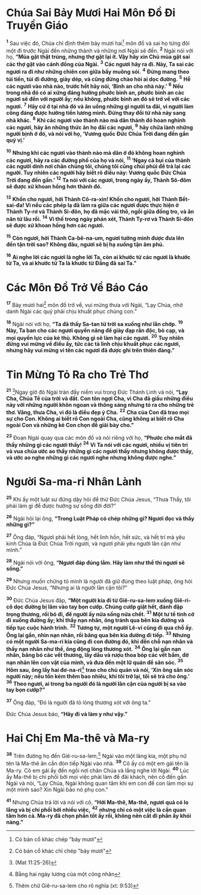 # Chúa Sai Bảy Mươi Hai Môn Ðồ Ði Truyền Giáo

<sup><b>1</b></sup> Sau việc đó, Chúa chỉ định thêm bảy mươi hai[^1-66faeaf1-5a0e-4f4d-b3a4-38d7d89327d4] môn đồ và sai họ từng đôi một đi trước Ngài đến những thành và những nơi Ngài sẽ đến. <sup><b>2</b></sup> Ngài nói với họ, **“Mùa gặt thật trúng, nhưng thợ gặt lại ít. Vậy hãy xin Chủ mùa gặt sai các thợ gặt vào cánh đồng của Ngài.** <sup><b>3</b></sup> **Các ngươi hãy ra đi. Này, Ta sai các ngươi ra đi như những chiên con giữa bầy muông sói.** <sup><b>4</b></sup> **Ðừng mang theo túi tiền, túi đi đường, giày dép, và cũng đừng chào hỏi ai dọc đường.** <sup><b>5</b></sup> **Hễ các ngươi vào nhà nào, trước hết hãy nói, ‘Bình an cho nhà này.’** <sup><b>6</b></sup> **Nếu trong nhà đó có ai xứng đáng hưởng phước bình an, phước bình an các ngươi sẽ đến với người ấy; nếu không, phước bình an đó sẽ trở về với các ngươi.** <sup><b>7</b></sup> **Hãy cứ ở tại nhà đó và ăn uống những gì người ta đãi, vì người làm công đáng được hưởng tiền lương mình. Ðừng thay đổi từ nhà này sang nhà khác.** <sup><b>8</b></sup> **Khi các ngươi vào thành nào mà dân thành đó hoan nghinh các ngươi, hãy ăn những thức ăn họ đãi các ngươi,** <sup><b>9</b></sup> **hãy chữa lành những người bịnh ở đó, và nói với họ, ‘Vương quốc Ðức Chúa Trời đang đến gần quý vị.’**

<sup><b>10</b></sup> **Nhưng khi các ngươi vào thành nào mà dân ở đó không hoan nghinh các ngươi, hãy ra các đường phố của họ và nói,** <sup><b>11</b></sup> **‘Ngay cả bụi của thành các người dính nơi chân chúng tôi, chúng tôi cũng chùi phủi để trả lại các người. Tuy nhiên các người hãy biết rõ điều này: Vương quốc Ðức Chúa Trời đang đến gần.’** <sup><b>12</b></sup> **Ta nói với các ngươi, trong ngày ấy, Thành Sô-đôm sẽ được xử khoan hồng hơn thành đó.**

<sup><b>13</b></sup> **Khốn cho ngươi, hỡi Thành Cô-ra-xin! Khốn cho ngươi, hỡi Thành Bết-sai-đa! Vì nếu các phép lạ đã làm ra giữa các ngươi được thực hiện ở Thành Ty-rơ và Thành Si-đôn, họ đã mặc vải thô, ngồi giữa đống tro, và ăn năn từ lâu rồi.** <sup><b>14</b></sup> **Vì thế trong ngày phán xét, Thành Ty-rơ và Thành Si-đôn sẽ được xử khoan hồng hơn các ngươi.**

<sup><b>15</b></sup> **Còn ngươi, hỡi Thành Ca-bê-na-um, ngươi tưởng mình được đưa lên đến tận trời sao? Không đâu, ngươi sẽ bị hạ xuống tận âm phủ.**

<sup><b>16</b></sup> **Ai nghe lời các ngươi là nghe lời Ta, còn ai khước từ các ngươi là khước từ Ta, và ai khước từ Ta là khước từ Ðấng đã sai Ta.”**

# Các Môn Ðồ Trở Về Báo Cáo

<sup><b>17</b></sup> Bảy mươi hai[^2-66faeaf1-5a0e-4f4d-b3a4-38d7d89327d4] môn đồ trở về, vui mừng thưa với Ngài, “Lạy Chúa, nhờ danh Ngài các quỷ phải chịu khuất phục chúng con.”

<sup><b>18</b></sup> Ngài nói với họ, **“Ta đã thấy Sa-tan từ trời sa xuống như lằn chớp.** <sup><b>19</b></sup> **Này, Ta ban cho các ngươi quyền năng để giày đạp rắn độc, bò cạp, và mọi quyền lực của kẻ thù. Không gì sẽ làm hại các ngươi.** <sup><b>20</b></sup> **Tuy nhiên đừng vui mừng về điều ấy, tức các tà linh chịu khuất phục các ngươi, nhưng hãy vui mừng vì tên các ngươi đã được ghi trên thiên đàng.”**

# Tin Mừng Tỏ Ra cho Trẻ Thơ

<sup><b>21</b></sup> [^1@-66faeaf1-5a0e-4f4d-b3a4-38d7d89327d4]Ngay giờ đó Ngài tràn đầy niềm vui trong Ðức Thánh Linh và nói, **“Lạy Cha, Chúa Tể của trời và đất. Con tôn ngợi Cha, vì Cha đã giấu những điều này với những người khôn ngoan và thông sáng nhưng tỏ ra cho những trẻ thơ. Vâng, thưa Cha, vì đó là điều đẹp ý Cha.** <sup><b>22</b></sup> **Cha của Con đã trao mọi sự cho Con. Không ai biết rõ Con ngoài Cha, cũng không ai biết rõ Cha ngoài Con và những kẻ Con chọn để giãi bày cho.”**

<sup><b>23</b></sup> Ðoạn Ngài quay qua các môn đồ và nói riêng với họ, **“Phước cho mắt đã thấy những gì các ngươi thấy!** <sup><b>24</b></sup> **Vì Ta nói với các ngươi, nhiều vị tiên tri và vua chúa ước ao thấy những gì các ngươi thấy nhưng không được thấy, và ước ao nghe những gì các ngươi nghe nhưng không được nghe.”**

# Người Sa-ma-ri Nhân Lành

<sup><b>25</b></sup> Khi ấy một luật sư đứng dậy hỏi để thử Ðức Chúa Jesus, “Thưa Thầy, tôi phải làm gì để được hưởng sự sống đời đời?”

<sup><b>26</b></sup> Ngài hỏi lại ông, **“Trong Luật Pháp có chép những gì? Ngươi đọc và thấy những gì?”**

<sup><b>27</b></sup> Ông đáp, “Ngươi phải hết lòng, hết linh hồn, hết sức, và hết trí mà yêu kính Chúa là Ðức Chúa Trời ngươi, và ngươi phải yêu người lân cận như mình.”

<sup><b>28</b></sup> Ngài nói với ông, **“Ngươi đáp đúng lắm. Hãy làm như thế thì ngươi sẽ sống.”**

<sup><b>29</b></sup> Nhưng muốn chứng tỏ mình là người đã giữ đúng theo luật pháp, ông hỏi Ðức Chúa Jesus, “Nhưng ai là người lân cận tôi?”

<sup><b>30</b></sup> Ðức Chúa Jesus đáp, **“Một người kia đi từ Giê-ru-sa-lem xuống Giê-ri-cô dọc đường bị lâm vào tay bọn cướp. Chúng cướp giật hết, đánh đập trọng thương, rồi bỏ đi, để người ấy nửa sống nửa chết.** <sup><b>31</b></sup> **Một tư tế tình cờ đi xuống đường ấy; khi thấy nạn nhân, ông tránh qua bên kia đường và tiếp tục cuộc hành trình.** <sup><b>32</b></sup> **Tương tự, một người Lê-vi cũng đi qua chỗ ấy. Ông lại gần, nhìn nạn nhân, rồi băng qua bên kia đường đi tiếp.** <sup><b>33</b></sup> **Nhưng có một người Sa-ma-ri kia cũng đi con đường đó, khi đến chỗ nạn nhân và thấy nạn nhân như thế, ông động lòng thương xót.** <sup><b>34</b></sup> **Ông lại gần nạn nhân, băng bó các vết thương, lấy dầu và rượu thoa bóp các vết bầm, đỡ nạn nhân lên con vật của mình, và đưa đến một lữ quán để săn sóc.** <sup><b>35</b></sup> **Hôm sau, ông lấy hai đơ-na-ri**[^3-66faeaf1-5a0e-4f4d-b3a4-38d7d89327d4] **trao cho chủ quán và nói, ‘Xin ông săn sóc người này; nếu tốn kém thêm bao nhiêu, khi tôi trở lại, tôi sẽ trả cho ông.’** <sup><b>36</b></sup> **Theo ngươi, ai trong ba người đó là người lân cận của người bị sa vào tay bọn cướp?”**

<sup><b>37</b></sup> Ông đáp, “Ðó là người đã tỏ lòng thương xót với ông ta.”

Ðức Chúa Jesus bảo, **“Hãy đi và làm y như vậy.”**

# Hai Chị Em Ma-thê và Ma-ry

<sup><b>38</b></sup> Trên đường họ đến Giê-ru-sa-lem,[^4-66faeaf1-5a0e-4f4d-b3a4-38d7d89327d4] Ngài vào một làng kia, một phụ nữ tên là Ma-thê ân cần đón tiếp Ngài vào nhà. <sup><b>39</b></sup> Cô ấy có một em gái tên là Ma-ry. Cô em gái ấy đến ngồi nơi chân Chúa và lắng nghe lời Ngài. <sup><b>40</b></sup> Lúc ấy Ma-thê bị chi phối bởi mọi việc phải làm để đãi khách, nên cô đến gần Ngài và nói, “Lạy Chúa, Ngài không quan tâm khi em con để con làm mọi sự một mình sao? Xin Ngài bảo nó phụ con.”

<sup><b>41</b></sup> Nhưng Chúa trả lời và nói với cô, **“Hỡi Ma-thê, Ma-thê, ngươi quả có lo lắng và bị chi phối bởi nhiều việc,** <sup><b>42</b></sup> **nhưng chỉ có một việc là cần quan tâm hơn cả. Ma-ry đã chọn phần tốt ấy rồi, không nên cất đi phần ấy khỏi nàng.”**

[^1-66faeaf1-5a0e-4f4d-b3a4-38d7d89327d4]: Có bản cổ khác chép "bảy mươi"

[^2-66faeaf1-5a0e-4f4d-b3a4-38d7d89327d4]: Có bản cổ khác chỉ chép "bảy mươi"

[^3-66faeaf1-5a0e-4f4d-b3a4-38d7d89327d4]: Bằng hai ngày lương của một công nhân

[^4-66faeaf1-5a0e-4f4d-b3a4-38d7d89327d4]: Thêm chữ Giê-ru-sa-lem cho rõ nghĩa (xt: 9:53)

[^1@-66faeaf1-5a0e-4f4d-b3a4-38d7d89327d4]: (Mat 11:25-26)
